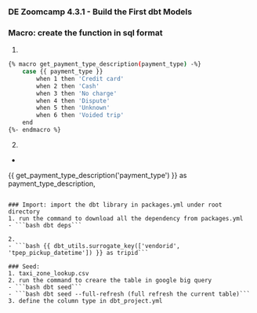 ### DE Zoomcamp 4.3.1 - Build the First dbt Models


### Macro: create the function in sql format
1. 
```bash
{% macro get_payment_type_description(payment_type) -%}
    case {{ payment_type }}
        when 1 then 'Credit card'
        when 2 then 'Cash'
        when 3 then 'No charge'
        when 4 then 'Dispute'
        when 5 then 'Unknown'
        when 6 then 'Voided trip'
    end
{%- endmacro %}
```

2. 
- ```bash
{{ get_payment_type_description('payment_type') }} as payment_type_description, 
```

### Import: import the dbt library in packages.yml under root directory
1. run the command to download all the dependency from packages.yml
- ```bash dbt deps```

2. 
- ```bash {{ dbt_utils.surrogate_key(['vendorid', 'tpep_pickup_datetime']) }} as tripid```

### Seed:
1. taxi_zone_lookup.csv
2. run the command to creare the table in google big query
- ```bash dbt seed```
- ```bash dbt seed --full-refresh (full refresh the current table)```
3. define the column type in dbt_project.yml
